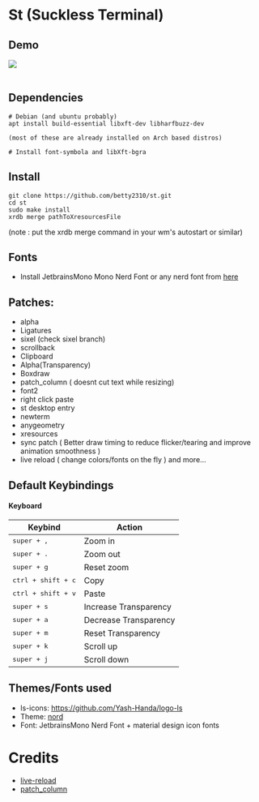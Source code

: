 # St (Suckless Terminal)

## Demo

<img src="https://s3.us-west-2.amazonaws.com/secure.notion-static.com/cd369192-aaac-4df1-9bde-7406caac1f17/Untitled.png?X-Amz-Algorithm=AWS4-HMAC-SHA256&X-Amz-Content-Sha256=UNSIGNED-PAYLOAD&X-Amz-Credential=AKIAT73L2G45EIPT3X45%2F20220120%2Fus-west-2%2Fs3%2Faws4_request&X-Amz-Date=20220120T063300Z&X-Amz-Expires=86400&X-Amz-Signature=a191bb25647b48caacf6dfb9a0f7a602fd5dddf91eced2fa0aa8fc0ad54e0146&X-Amz-SignedHeaders=host&response-content-disposition=filename%20%3D%22Untitled.png%22&x-id=GetObject"> <br><br>

## Dependencies

```
# Debian (and ubuntu probably)
apt install build-essential libxft-dev libharfbuzz-dev

(most of these are already installed on Arch based distros)

# Install font-symbola and libXft-bgra
```

## Install

```
git clone https://github.com/betty2310/st.git
cd st
sudo make install
xrdb merge pathToXresourcesFile
```

(note : put the xrdb merge command in your wm's autostart or similar)

## Fonts

- Install JetbrainsMono Mono Nerd Font or any nerd font from [here](https://www.nerdfonts.com/font-downloads)

## Patches:

- alpha
- Ligatures
- sixel (check sixel branch)
- scrollback
- Clipboard
- Alpha(Transparency)
- Boxdraw
- patch_column ( doesnt cut text while resizing)
- font2
- right click paste
- st desktop entry
- newterm
- anygeometry
- xresources
- sync patch ( Better draw timing to reduce flicker/tearing and improve animation smoothness )
- live reload ( change colors/fonts on the fly )
  and more...
  <br>

## Default Keybindings<br>

#### Keyboard

| Keybind                     | Action                |
| --------------------------- | --------------------- |
| <kbd>super + ,</kbd>        | Zoom in               |
| <kbd>super + .</kbd>        | Zoom out              |
| <kbd>super + g</kbd>        | Reset zoom            |
| <kbd>ctrl + shift + c</kbd> | Copy                  |
| <kbd>ctrl + shift + v</kbd> | Paste                 |
| <kbd>super + s</kbd>        | Increase Transparency |
| <kbd>super + a</kbd>        | Decrease Transparency |
| <kbd>super + m</kbd>        | Reset Transparency    |
| <kbd>super + k</kbd>        | Scroll up             |
| <kbd>super + j</kbd>        | Scroll down           |

## Themes/Fonts used

- ls-icons: https://github.com/Yash-Handa/logo-ls <br>
- Theme: [nord](https://www.nordtheme.com/)
- Font: JetbrainsMono Nerd Font + material design icon fonts

# Credits

- [live-reload](https://github.com/nimaipatel/st)
- [patch_column](https://github.com/nimaipatel/st/blob/all/patches/7672445bab01cb4e861651dc540566ac22e25812.diff)
